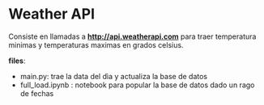 # Weather API

Consiste en llamadas a **http://api.weatherapi.com** para traer temperatura minimas y temperaturas maximas en grados celsius.

**files**:
* main.py: trae la data del dìa y actualiza la base de datos
* full_load.ipynb : notebook para popular la base de datos dado un rago de fechas